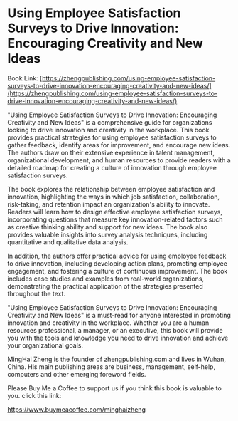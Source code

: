# Using Employee Satisfaction Surveys to Drive Innovation: Encouraging Creativity and New Ideas

Book Link: [https://zhengpublishing.com/using-employee-satisfaction-surveys-to-drive-innovation-encouraging-creativity-and-new-ideas/](https://zhengpublishing.com/using-employee-satisfaction-surveys-to-drive-innovation-encouraging-creativity-and-new-ideas/)

"Using Employee Satisfaction Surveys to Drive Innovation: Encouraging Creativity and New Ideas" is a comprehensive guide for organizations looking to drive innovation and creativity in the workplace. This book provides practical strategies for using employee satisfaction surveys to gather feedback, identify areas for improvement, and encourage new ideas. The authors draw on their extensive experience in talent management, organizational development, and human resources to provide readers with a detailed roadmap for creating a culture of innovation through employee satisfaction surveys.

The book explores the relationship between employee satisfaction and innovation, highlighting the ways in which job satisfaction, collaboration, risk-taking, and retention impact an organization's ability to innovate. Readers will learn how to design effective employee satisfaction surveys, incorporating questions that measure key innovation-related factors such as creative thinking ability and support for new ideas. The book also provides valuable insights into survey analysis techniques, including quantitative and qualitative data analysis.

In addition, the authors offer practical advice for using employee feedback to drive innovation, including developing action plans, promoting employee engagement, and fostering a culture of continuous improvement. The book includes case studies and examples from real-world organizations, demonstrating the practical application of the strategies presented throughout the text.

"Using Employee Satisfaction Surveys to Drive Innovation: Encouraging Creativity and New Ideas" is a must-read for anyone interested in promoting innovation and creativity in the workplace. Whether you are a human resources professional, a manager, or an executive, this book will provide you with the tools and knowledge you need to drive innovation and achieve your organizational goals.

MingHai Zheng is the founder of zhengpublishing.com and lives in Wuhan, China. His main publishing areas are business, management, self-help, computers and other emerging foreword fields.

Please Buy Me a Coffee to support us if you think this book is valuable to you. click this link:

https://www.buymeacoffee.com/minghaizheng
